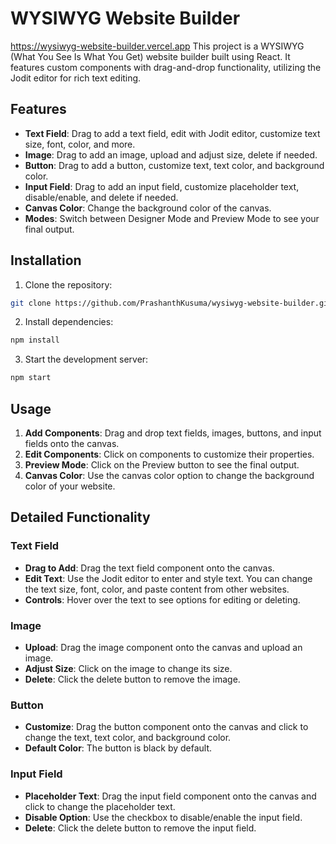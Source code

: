 # WYSIWYG Website Builder
<a href="https://wysiwyg-website-builder.vercel.app">https://wysiwyg-website-builder.vercel.app</a>
This project is a WYSIWYG (What You See Is What You Get) website builder built using React. It features custom components with drag-and-drop functionality, utilizing the Jodit editor for rich text editing.

## Features
- **Text Field**: Drag to add a text field, edit with Jodit editor, customize text size, font, color, and more.
- **Image**: Drag to add an image, upload and adjust size, delete if needed.
- **Button**: Drag to add a button, customize text, text color, and background color.
- **Input Field**: Drag to add an input field, customize placeholder text, disable/enable, and delete if needed.
- **Canvas Color**: Change the background color of the canvas.
- **Modes**: Switch between Designer Mode and Preview Mode to see your final output.
## Installation
1. Clone the repository:

```sh
git clone https://github.com/PrashanthKusuma/wysiwyg-website-builder.git
```
2. Install dependencies:
```sh
npm install
```
3. Start the development server:

```sh
npm start
```
## Usage
1. **Add Components**: Drag and drop text fields, images, buttons, and input fields onto the canvas.
2. **Edit Components**: Click on components to customize their properties.
3. **Preview Mode**: Click on the Preview button to see the final output.
4. **Canvas Color**: Use the canvas color option to change the background color of your website.
## Detailed Functionality
### Text Field
- **Drag to Add**: Drag the text field component onto the canvas.
- **Edit Text**: Use the Jodit editor to enter and style text. You can change the text size, font, color, and paste content from other websites.
- **Controls**: Hover over the text to see options for editing or deleting.
### Image
- **Upload**: Drag the image component onto the canvas and upload an image.
- **Adjust Size**: Click on the image to change its size.
- **Delete**: Click the delete button to remove the image.
### Button
- **Customize**: Drag the button component onto the canvas and click to change the text, text color, and background color.
- **Default Color**: The button is black by default.
### Input Field
- **Placeholder Text**: Drag the input field component onto the canvas and click to change the placeholder text.
- **Disable Option**: Use the checkbox to disable/enable the input field.
- **Delete**: Click the delete button to remove the input field.

